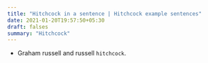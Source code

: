 ```yaml
---
title: "Hitchcock in a sentence | Hitchcock example sentences"
date: 2021-01-20T19:57:50+05:30
draft: falses
summary: "Hitchcock"
---
```

- Graham russell and russell `hitchcock`.
                 
